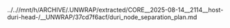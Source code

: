 ../..//mnt/h/ARCHIVE/.UNWRAP/extracted/CORE__2025-08-14__2114__host-duri-head-/__UNWRAP/37cd7f6acf/duri_node_separation_plan.md